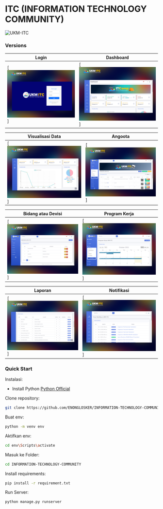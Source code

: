 # ITC (INFORMATION TECHNOLOGY COMMUNITY)
![UKM-ITC](https://github.com/ENONGLOSKER/INFORMATION-TECHNOLOGY-COMMUNITY/blob/master/STATIC/img/IMG/ITC.png?raw=true)

### Versions

| Login                                                                                                       | Dashboard                                                                                                               |
| ------------------------------------------------------------------------------------------------------------------ | ------------------------------------------------------------------------------------------------------------------------- |
| [![UKM-ITC](https://github.com/ENONGLOSKER/INFORMATION-TECHNOLOGY-COMMUNITY/blob/master/STATIC/img/IMG/Frame%2019.png)] | [![UKM-ITC](https://github.com/ENONGLOSKER/INFORMATION-TECHNOLOGY-COMMUNITY/blob/master/STATIC/img/IMG/Frame%2020.png)]|

| Visualisasi Data                                                                                                       | Angoota                                                                                                               |
| ------------------------------------------------------------------------------------------------------------------ | ------------------------------------------------------------------------------------------------------------------------- |
| [![UKM-ITC](https://github.com/ENONGLOSKER/INFORMATION-TECHNOLOGY-COMMUNITY/blob/master/STATIC/img/IMG/Frame%2021.png)] | [![UKM-ITC](https://github.com/ENONGLOSKER/INFORMATION-TECHNOLOGY-COMMUNITY/blob/master/STATIC/img/IMG/Frame%2022.png)]|

| Bidang atau Devisi                                                                                                       | Program Kerja                                                                                                               |
| ------------------------------------------------------------------------------------------------------------------ | ------------------------------------------------------------------------------------------------------------------------- |
| [![UKM-ITC](https://github.com/ENONGLOSKER/INFORMATION-TECHNOLOGY-COMMUNITY/blob/master/STATIC/img/IMG/Frame%2023.png)] | [![UKM-ITC](https://github.com/ENONGLOSKER/INFORMATION-TECHNOLOGY-COMMUNITY/blob/master/STATIC/img/IMG/Frame%2024.png)]|

| Laporan                                                                                                       | Notifikasi                                                                                                               |
| ------------------------------------------------------------------------------------------------------------------ | ------------------------------------------------------------------------------------------------------------------------- |
| [![UKM-ITC](https://github.com/ENONGLOSKER/INFORMATION-TECHNOLOGY-COMMUNITY/blob/master/STATIC/img/IMG/Frame%2025.png)] | [![UKM-ITC](https://github.com/ENONGLOSKER/INFORMATION-TECHNOLOGY-COMMUNITY/blob/master/STATIC/img/IMG/Frame%2026.png)]|


### Quick Start

Instalasi:

- Install Python 
  [Python Official](https://www.python.org/)

Clone repository:
```bash
git clone https://github.com/ENONGLOSKER/INFORMATION-TECHNOLOGY-COMMUNITY.git
```
Buat env:
```bash
python -m venv env
```
Aktifkan env:
```bash
cd env\Scripts\activate
```
Masuk ke Folder:
```bash
cd INFORMATION-TECHNOLOGY-COMMUNITY
```
Install requirements:
```bash
pip install -r requirement.txt
```
Run Server:
```bash
python manage.py runserver
```
